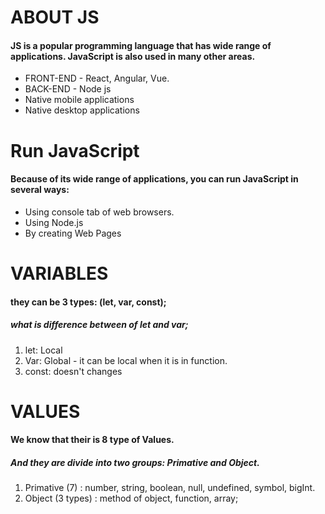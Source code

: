 # ABOUT JS 
 #### JS is a popular programming language that has wide range of applications. JavaScript is also used in many other areas.    
 - FRONT-END - React, Angular, Vue.
 - BACK-END - Node js
 - Native mobile applications
 - Native desktop applications
# Run JavaScript
 #### Because of its wide range of applications, you can run JavaScript in several ways:
- Using console tab of web browsers.
- Using Node.js
- By creating Web Pages
# VARIABLES
#### they can be 3 types: (let, var, const);
##### what is difference between of let and var;
1. let: Local
2. Var: Global - it can be local when it is in function.
3. const: doesn't changes
# VALUES
#### We know that their is  8 type of Values.
##### And they are divide into two groups: Primative and Object.
1. Primative (7) : number, string, boolean, null, undefined, symbol, bigInt.
2. Object (3 types) : method of object, function, array;